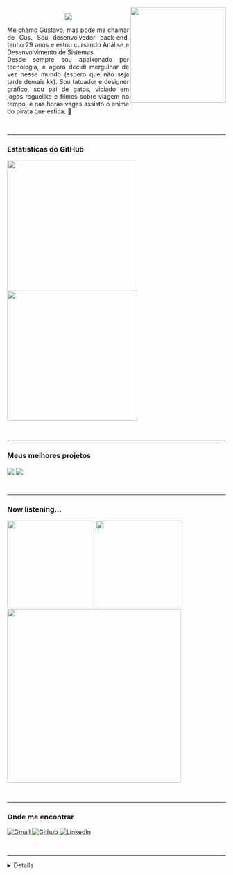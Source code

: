 <img align="right" height="220" src="https://github.com/GusBuz/GusBuz/assets/116600311/3acc4a62-3c11-4413-a597-b26c983a0e4f">

<p align="center">
    <img src="https://readme-typing-svg.demolab.com?font=Fira+Code&pause=1000&color=C691E9&center=true&vCenter=true&width=435&lines=Ol%C3%A1!+Pode+me+chamar+de+Gus+%3A)">
    <p align="justify">Me chamo Gustavo, mas pode me chamar de Gus. Sou desenvolvedor back-end, tenho 29 anos e estou cursando Análise e Desenvolvimento de Sistemas.<br>  
        Desde sempre sou apaixonado por tecnologia, e agora decidi mergulhar de vez nesse mundo (espero que não seja tarde demais kk). Sou tatuador e designer gráfico, sou pai de gatos, viciado em jogos roguelike e filmes sobre viagem no tempo, e nas horas vagas assisto o anime do pirata que estica. 👒
    </p>
</p>

<br><hr>

<h3 align="left">Estatísticas do GitHub</h3>
<img align="center" width="300" src="https://github-readme-stats.vercel.app/api/top-langs/?username=GusBuz&hide_progress=false&theme=material-palenight&layout=compact" /><img align="center" width="300" src="https://github-readme-stats.vercel.app/api?username=GusBuz&show_icons=true&theme=material-palenight&rank_icon=github&hide_rank=true">

<br><hr>

<h3 align="left">Meus melhores projetos</h3>
<img align="center" src="https://github-readme-stats.vercel.app/api/pin/?username=GusBuz&repo=capri_hotel&theme=material-palenight" />
<img align="center" src="https://github-readme-stats.vercel.app/api/pin/?username=GusBuz&repo=Conversor-ONE&theme=material-palenight" />

<br><hr>

<h3 align="left">Now listening...</h3>
<img width="200" src="https://github.com/GusBuz/GusBuz/assets/116600311/31da754a-a4f6-4eab-ba16-315de73235e7">
<img width="200" src="https://github.com/GusBuz/GusBuz/assets/116600311/31da754a-a4f6-4eab-ba16-315de73235e7">
<img width="400" src="https://spotify-recently-played-readme.vercel.app/api?user=sufzinha&count=7">

<br><hr>

<h3 align="left">Onde me encontrar</h3>
<p>
<a href="mailto:gubuzana@gmail.com" target="_blank"><img alt="Gmail" src="https://img.shields.io/badge/gmail-EA4335.svg?&style=for-the-badge&logo=gmail&logoColor=white" />
<a href="https://github.com/GusBuz" target="_blank"><img alt="Github" src="https://img.shields.io/badge/GitHub-181717.svg?&style=for-the-badge&logo=Github&logoColor=white" />
<a href="https://www.linkedin.com/in/gusbuzana/" target="_blank"><img alt="LinkedIn" src="https://img.shields.io/badge/linkedin-0A66C2.svg?&style=for-the-badge&logo=linkedin&logoColor=white" />
</p>

<br><hr>

<details align="left">
  <summary>Créditos</summary>
    
  - Badges: <a href="https://shields.io/">shields.io</a><br>

- GitHub README Stats: <a href="https://github.com/anuraghazra/github-readme-stats">anuraghazra</a>

- GIF's: <a href="https://giphy.com/">Giphy</a>

- Spotify API: <a href="https://spotify-recently-played-readme.vercel.app/">Spotify Vercel App</a>
</details>
